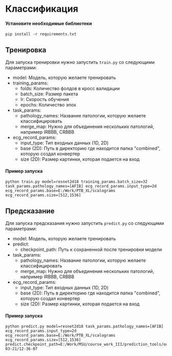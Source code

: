 # Классификация

#### Установите необходимые библиотеки
```
pip install -r requirements.txt
```

## Тренировка

Для запуска тренировки нужно запустить ```train.py``` со следующими параметрами:

* model: Модель, которую желаете тренировать
* training_params:
    * folds: Количество фолдов в кросс валидации
    * batch_size: Размер пакета
    * lr: Скорость обучения
    * epochs: Количество эпох
* task_params:
    * pathology_names: Название патологии, которую желаете классифицировать
    * merge_map: Нужно для объединения нескольких патологий, например IRBBB, CRBBB
* ecg_record_params:
    * input_type: Тип входных данных (1D, 2D)
    * base (2D): Путь в директорию где находится папка "combined", которую создал конвертер
    * size (2D): Размер картинки, которая подается на вход

#### Пример запуска
```
python train.py model=resnet2d18 training_params.batch_size=32 task_params.pathology_names=[AFIB] ecg_record_params.input_type=2d ecg_record_params.base=E:/Work/PTB_XL/scalograms ecg_record_params.size=[512,1536]
```

## Предсказание

Для запуска предсказания нужно запустить ```predict.py``` со следующими параметрами:

* model: Модель, которую желаете тренировать
* predict:
    * checkpoint_path: Путь к сохраненной после тренировки модели
* task_params:
    * pathology_names: Название патологии, которую желаете классифицировать
    * merge_map: Нужно для объединения нескольких патологий, например IRBBB, CRBBB
* ecg_record_params:
    * input_type: Тип входных данных (1D, 2D)
    * base (2D): Путь в директорию где находится папка "combined", которую создал конвертер
    * size (2D): Размер картинки, которая подается на вход

#### Пример запуска
```
python predict.py model=resnet2d18 task_params.pathology_names=[AFIB] ecg_record_params.input_type=2d ecg_record_params.base=E:/Work/PTB_XL/scalograms ecg_record_params.size=[512,1536] predict.checkpoint_path=E:/Work/MSU/course_work_III/prediction_tools/outputs/2023-03-21/12-36-07
```
